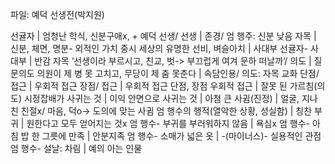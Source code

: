 파일: 예덕 선생전(박지원)

선귤자		| 엄청난 학식, 신분구애x, +
예덕 선생/ 선생		| 존경/ 엄 행주: 신분 낮음
자목		| 신분, 체면, 명분- 외적인 가치 중시
세상의 유명한 선비, 벼슬아치		| 사대부
선귤자- 사대부		| 반감
자목 ‘선생이라 부르시고, 친교, 벗-> 부끄럽게 여겨 문하 떠날까‘/ 의도		| 질문의도
의원이 제 병 못 고치고, 무당이 제 춤 못춘다		| 속담인용/ 의도: 자목 교화
단점/ 접근		| 우회적 접근
장점/ 접근		| 우회적 접근
단점, 장점 우회적 접근		| 잘못 된 가르침(의도)
시정잡배가 사귀는 것		| 이익
안면으로 사귀는 것		| 아첨
큰 사귐(진정)		| 얼굴, 지나친 친절x/ 마음, 덕o-> 도의에 맞는 사귐
엄 행수의 행적(열악한 상황, 성실함)		| 칭찬
부귀		| 원한다고 모두 얻어지는 것x
엄 행수- 부귀를 부러워하지 않음		| 욕심x
엄 행수- 아침 밥 한 그릇에 만족		| 안분지족
엄 행수- 소매가 넓은 옷		| -(마이너스)- 실용적인 관점
엄 행수- 설날: 차림		| 예의 아는 인물
